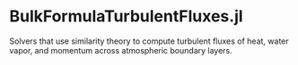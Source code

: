 # BulkFormulaTurbulentFluxes.jl

Solvers that use similarity theory to compute turbulent fluxes of heat, water vapor, and momentum across atmospheric boundary layers.
